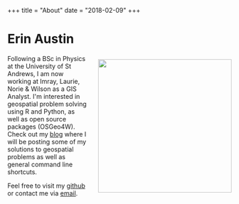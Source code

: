 +++
title = "About"
date = "2018-02-09"
+++

# Erin Austin
<img src="/images/erin.jpeg" align="right" width="300" style="padding-left:20px;padding-top:10px;padding-bottom:20px;"> Following a BSc in Physics at the University of St Andrews, I am now working at Imray, Laurie, Norie & Wilson as a GIS Analyst. I'm interested in geospatial problem solving using R and Python, as well as open source packages (OSGeo4W). Check out my [blog](/) where I will be posting some of my solutions to geospatial problems as well as general command line shortcuts.

Feel free to visit my [github](//github.com/ostens) or contact me via [email](mailto:erinjayaustin@gmail.com).